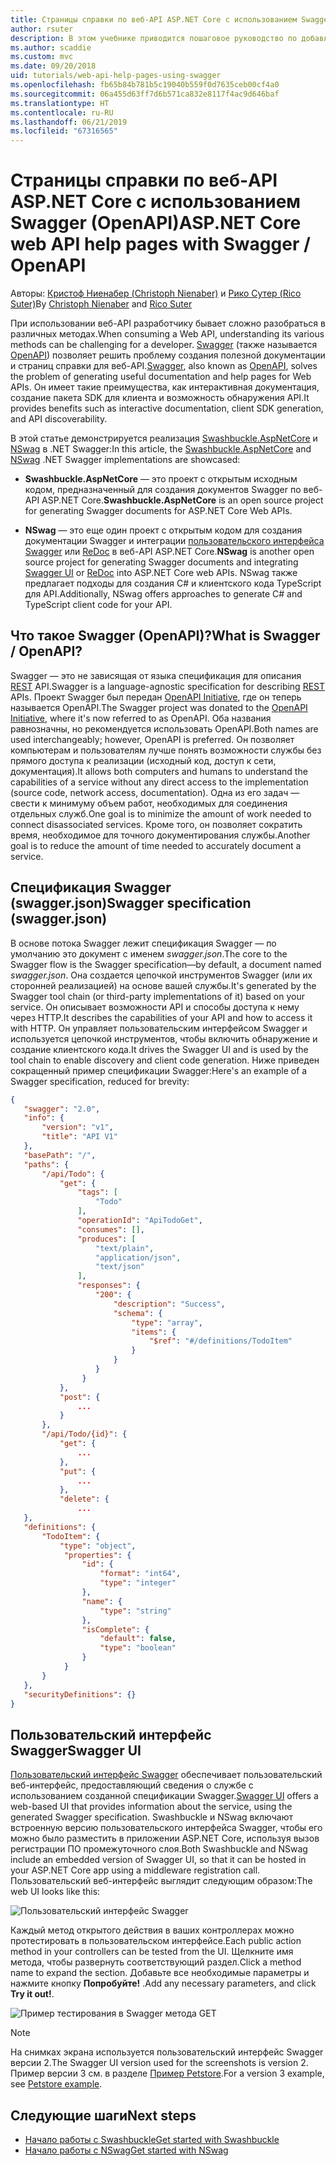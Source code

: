 ```yaml
---
title: Страницы справки по веб-API ASP.NET Core с использованием Swagger (OpenAPI)
author: rsuter
description: В этом учебнике приводится пошаговое руководство по добавлению Swagger для составления документации и страниц справки к приложению веб-API.
ms.author: scaddie
ms.custom: mvc
ms.date: 09/20/2018
uid: tutorials/web-api-help-pages-using-swagger
ms.openlocfilehash: fb65b84b781b5c19040b559f0d7635ceb00cf4a0
ms.sourcegitcommit: 06a455d63ff7d6b571ca832e8117f4ac9d646baf
ms.translationtype: HT
ms.contentlocale: ru-RU
ms.lasthandoff: 06/21/2019
ms.locfileid: "67316565"
---
```

# <a name="aspnet-core-web-api-help-pages-with-swagger--openapi"></a><span data-ttu-id="5bcbb-103">Страницы справки по веб-API ASP.NET Core с использованием Swagger (OpenAPI)</span><span class="sxs-lookup"><span data-stu-id="5bcbb-103">ASP.NET Core web API help pages with Swagger / OpenAPI</span></span>

<span data-ttu-id="5bcbb-104">Авторы: [Кристоф Ниенабер (Christoph Nienaber)](https://twitter.com/zuckerthoben) и [Рико Сутер (Rico Suter)](http://rsuter.com)</span><span class="sxs-lookup"><span data-stu-id="5bcbb-104">By [Christoph Nienaber](https://twitter.com/zuckerthoben) and [Rico Suter](http://rsuter.com)</span></span>

<span data-ttu-id="5bcbb-105">При использовании веб-API разработчику бывает сложно разобраться в различных методах.</span><span class="sxs-lookup"><span data-stu-id="5bcbb-105">When consuming a Web API, understanding its various methods can be challenging for a developer.</span></span> <span data-ttu-id="5bcbb-106">[Swagger](https://swagger.io/) (также называется [OpenAPI](https://www.openapis.org/)) позволяет решить проблему создания полезной документации и страниц справки для веб-API.</span><span class="sxs-lookup"><span data-stu-id="5bcbb-106">[Swagger](https://swagger.io/), also known as [OpenAPI](https://www.openapis.org/), solves the problem of generating useful documentation and help pages for Web APIs.</span></span> <span data-ttu-id="5bcbb-107">Он имеет такие преимущества, как интерактивная документация, создание пакета SDK для клиента и возможность обнаружения API.</span><span class="sxs-lookup"><span data-stu-id="5bcbb-107">It provides benefits such as interactive documentation, client SDK generation, and API discoverability.</span></span>

<span data-ttu-id="5bcbb-108">В этой статье демонстрируется реализация [Swashbuckle.AspNetCore](https://github.com/domaindrivendev/Swashbuckle.AspNetCore) и [NSwag](https://github.com/RicoSuter/NSwag) в .NET Swagger:</span><span class="sxs-lookup"><span data-stu-id="5bcbb-108">In this article, the [Swashbuckle.AspNetCore](https://github.com/domaindrivendev/Swashbuckle.AspNetCore) and [NSwag](https://github.com/RicoSuter/NSwag) .NET Swagger implementations are showcased:</span></span>

* <span data-ttu-id="5bcbb-109">**Swashbuckle.AspNetCore** — это проект с открытым исходным кодом, предназначенный для создания документов Swagger по веб-API ASP.NET Core.</span><span class="sxs-lookup"><span data-stu-id="5bcbb-109">**Swashbuckle.AspNetCore** is an open source project for generating Swagger documents for ASP.NET Core Web APIs.</span></span>

* <span data-ttu-id="5bcbb-110">**NSwag** — это еще один проект с открытым кодом для создания документации Swagger и интеграции [пользовательского интерфейса Swagger](https://swagger.io/swagger-ui/) или [ReDoc](https://github.com/Rebilly/ReDoc) в веб-API ASP.NET Core.</span><span class="sxs-lookup"><span data-stu-id="5bcbb-110">**NSwag** is another open source project for generating Swagger documents and integrating [Swagger UI](https://swagger.io/swagger-ui/) or [ReDoc](https://github.com/Rebilly/ReDoc) into ASP.NET Core web APIs.</span></span> <span data-ttu-id="5bcbb-111">NSwag также предлагает подходы для создания C# и клиентского кода TypeScript для API.</span><span class="sxs-lookup"><span data-stu-id="5bcbb-111">Additionally, NSwag offers approaches to generate C# and TypeScript client code for your API.</span></span>

## <a name="what-is-swagger--openapi"></a><span data-ttu-id="5bcbb-112">Что такое Swagger (OpenAPI)?</span><span class="sxs-lookup"><span data-stu-id="5bcbb-112">What is Swagger / OpenAPI?</span></span>

<span data-ttu-id="5bcbb-113">Swagger — это не зависящая от языка спецификация для описания [REST](https://en.wikipedia.org/wiki/Representational_state_transfer) API.</span><span class="sxs-lookup"><span data-stu-id="5bcbb-113">Swagger is a language-agnostic specification for describing [REST](https://en.wikipedia.org/wiki/Representational_state_transfer) APIs.</span></span> <span data-ttu-id="5bcbb-114">Проект Swagger был передан [OpenAPI Initiative](https://www.openapis.org/), где он теперь называется OpenAPI.</span><span class="sxs-lookup"><span data-stu-id="5bcbb-114">The Swagger project was donated to the [OpenAPI Initiative](https://www.openapis.org/), where it's now referred to as OpenAPI.</span></span> <span data-ttu-id="5bcbb-115">Оба названия равнозначны, но рекомендуется использовать OpenAPI.</span><span class="sxs-lookup"><span data-stu-id="5bcbb-115">Both names are used interchangeably; however, OpenAPI is preferred.</span></span> <span data-ttu-id="5bcbb-116">Он позволяет компьютерам и пользователям лучше понять возможности службы без прямого доступа к реализации (исходный код, доступ к сети, документация).</span><span class="sxs-lookup"><span data-stu-id="5bcbb-116">It allows both computers and humans to understand the capabilities of a service without any direct access to the implementation (source code, network access, documentation).</span></span> <span data-ttu-id="5bcbb-117">Одна из его задач — свести к минимуму объем работ, необходимых для соединения отдельных служб.</span><span class="sxs-lookup"><span data-stu-id="5bcbb-117">One goal is to minimize the amount of work needed to connect disassociated services.</span></span> <span data-ttu-id="5bcbb-118">Кроме того, он позволяет сократить время, необходимое для точного документирования службы.</span><span class="sxs-lookup"><span data-stu-id="5bcbb-118">Another goal is to reduce the amount of time needed to accurately document a service.</span></span>

## <a name="swagger-specification-swaggerjson"></a><span data-ttu-id="5bcbb-119">Спецификация Swagger (swagger.json)</span><span class="sxs-lookup"><span data-stu-id="5bcbb-119">Swagger specification (swagger.json)</span></span>

<span data-ttu-id="5bcbb-120">В основе потока Swagger лежит спецификация Swagger &mdash; по умолчанию это документ с именем *swagger.json*.</span><span class="sxs-lookup"><span data-stu-id="5bcbb-120">The core to the Swagger flow is the Swagger specification&mdash;by default, a document named *swagger.json*.</span></span> <span data-ttu-id="5bcbb-121">Она создается цепочкой инструментов Swagger (или их сторонней реализацией) на основе вашей службы.</span><span class="sxs-lookup"><span data-stu-id="5bcbb-121">It's generated by the Swagger tool chain (or third-party implementations of it) based on your service.</span></span> <span data-ttu-id="5bcbb-122">Он описывает возможности API и способы доступа к нему через HTTP.</span><span class="sxs-lookup"><span data-stu-id="5bcbb-122">It describes the capabilities of your API and how to access it with HTTP.</span></span> <span data-ttu-id="5bcbb-123">Он управляет пользовательским интерфейсом Swagger и используется цепочкой инструментов, чтобы включить обнаружение и создание клиентского кода.</span><span class="sxs-lookup"><span data-stu-id="5bcbb-123">It drives the Swagger UI and is used by the tool chain to enable discovery and client code generation.</span></span> <span data-ttu-id="5bcbb-124">Ниже приведен сокращенный пример спецификации Swagger:</span><span class="sxs-lookup"><span data-stu-id="5bcbb-124">Here's an example of a Swagger specification, reduced for brevity:</span></span>

```json
{
   "swagger": "2.0",
   "info": {
       "version": "v1",
       "title": "API V1"
   },
   "basePath": "/",
   "paths": {
       "/api/Todo": {
           "get": {
               "tags": [
                   "Todo"
               ],
               "operationId": "ApiTodoGet",
               "consumes": [],
               "produces": [
                   "text/plain",
                   "application/json",
                   "text/json"
               ],
               "responses": {
                   "200": {
                       "description": "Success",
                       "schema": {
                           "type": "array",
                           "items": {
                               "$ref": "#/definitions/TodoItem"
                           }
                       }
                   }
                }
           },
           "post": {
               ...
           }
       },
       "/api/Todo/{id}": {
           "get": {
               ...
           },
           "put": {
               ...
           },
           "delete": {
               ...
   },
   "definitions": {
       "TodoItem": {
           "type": "object",
            "properties": {
                "id": {
                    "format": "int64",
                    "type": "integer"
                },
                "name": {
                    "type": "string"
                },
                "isComplete": {
                    "default": false,
                    "type": "boolean"
                }
            }
       }
   },
   "securityDefinitions": {}
}
```

## <a name="swagger-ui"></a><span data-ttu-id="5bcbb-125">Пользовательский интерфейс Swagger</span><span class="sxs-lookup"><span data-stu-id="5bcbb-125">Swagger UI</span></span>

<span data-ttu-id="5bcbb-126">[Пользовательский интерфейс Swagger](https://swagger.io/swagger-ui/) обеспечивает пользовательский веб-интерфейс, предоставляющий сведения о службе с использованием созданной спецификации Swagger.</span><span class="sxs-lookup"><span data-stu-id="5bcbb-126">[Swagger UI](https://swagger.io/swagger-ui/) offers a web-based UI that provides information about the service, using the generated Swagger specification.</span></span> <span data-ttu-id="5bcbb-127">Swashbuckle и NSwag включают встроенную версию пользовательского интерфейса Swagger, чтобы его можно было разместить в приложении ASP.NET Core, используя вызов регистрации ПО промежуточного слоя.</span><span class="sxs-lookup"><span data-stu-id="5bcbb-127">Both Swashbuckle and NSwag include an embedded version of Swagger UI, so that it can be hosted in your ASP.NET Core app using a middleware registration call.</span></span> <span data-ttu-id="5bcbb-128">Пользовательский веб-интерфейс выглядит следующим образом:</span><span class="sxs-lookup"><span data-stu-id="5bcbb-128">The web UI looks like this:</span></span>

![Пользовательский интерфейс Swagger](web-api-help-pages-using-swagger/_static/swagger-ui.png)

<span data-ttu-id="5bcbb-130">Каждый метод открытого действия в ваших контроллерах можно протестировать в пользовательском интерфейсе.</span><span class="sxs-lookup"><span data-stu-id="5bcbb-130">Each public action method in your controllers can be tested from the UI.</span></span> <span data-ttu-id="5bcbb-131">Щелкните имя метода, чтобы развернуть соответствующий раздел.</span><span class="sxs-lookup"><span data-stu-id="5bcbb-131">Click a method name to expand the section.</span></span> <span data-ttu-id="5bcbb-132">Добавьте все необходимые параметры и нажмите кнопку **Попробуйте!** .</span><span class="sxs-lookup"><span data-stu-id="5bcbb-132">Add any necessary parameters, and click **Try it out!**.</span></span>

![Пример тестирования в Swagger метода GET](web-api-help-pages-using-swagger/_static/get-try-it-out.png)

> [!NOTE]
> <span data-ttu-id="5bcbb-134">На снимках экрана используется пользовательский интерфейс Swagger версии 2.</span><span class="sxs-lookup"><span data-stu-id="5bcbb-134">The Swagger UI version used for the screenshots is version 2.</span></span> <span data-ttu-id="5bcbb-135">Пример версии 3 см. в разделе [Пример Petstore](http://petstore.swagger.io/).</span><span class="sxs-lookup"><span data-stu-id="5bcbb-135">For a version 3 example, see [Petstore example](http://petstore.swagger.io/).</span></span>

## <a name="next-steps"></a><span data-ttu-id="5bcbb-136">Следующие шаги</span><span class="sxs-lookup"><span data-stu-id="5bcbb-136">Next steps</span></span>

* [<span data-ttu-id="5bcbb-137">Начало работы с Swashbuckle</span><span class="sxs-lookup"><span data-stu-id="5bcbb-137">Get started with Swashbuckle</span></span>](xref:tutorials/get-started-with-swashbuckle)
* [<span data-ttu-id="5bcbb-138">Начало работы с NSwag</span><span class="sxs-lookup"><span data-stu-id="5bcbb-138">Get started with NSwag</span></span>](xref:tutorials/get-started-with-nswag)
